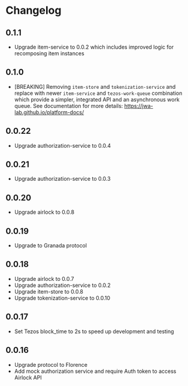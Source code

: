 # Changelog

## 0.1.1

- Upgrade item-service to 0.0.2 which includes improved logic for recomposing item instances

## 0.1.0

- [BREAKING] Removing `item-store` and `tokenization-service` and replace with newer `item-service` 
 and `tezos-work-queue` combination which provide a simpler, integrated API and an asynchronous work queue.
 See documentation for more details: https://jwa-lab.github.io/platform-docs/

## 0.0.22

- Upgrade authorization-service to 0.0.4

## 0.0.21

- Upgrade authorization-service to 0.0.3

## 0.0.20

- Upgrade airlock to 0.0.8

## 0.0.19

- Upgrade to Granada protocol

## 0.0.18

- Upgrade airlock to 0.0.7
- Upgrade authorization-service to 0.0.2
- Upgrade item-store to 0.0.8
- Upgrade tokenization-service to 0.0.10

## 0.0.17

- Set Tezos block_time to 2s to speed up development and testing

## 0.0.16

- Upgrade protocol to Florence
- Add mock authorization service and require Auth token to access Airlock API
